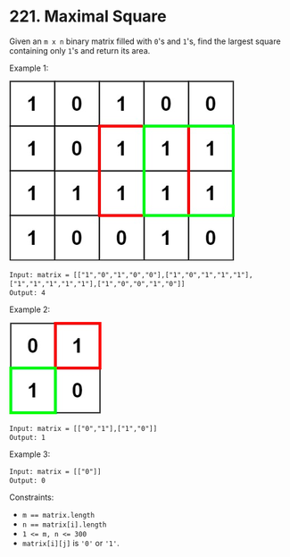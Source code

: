 # 221. Maximal Square

Given an `m x n` binary matrix filled with `0`'s and `1`'s, find the largest square containing only `1`'s and return its area.

Example 1:

![](example_1.png)

    Input: matrix = [["1","0","1","0","0"],["1","0","1","1","1"],["1","1","1","1","1"],["1","0","0","1","0"]]
    Output: 4

Example 2:

![](example_2.png)

    Input: matrix = [["0","1"],["1","0"]]
    Output: 1

Example 3:

    Input: matrix = [["0"]]
    Output: 0

Constraints:

- `m == matrix.length`
- `n == matrix[i].length`
- `1 <= m, n <= 300`
- `matrix[i][j]` is `'0'` or `'1'`.